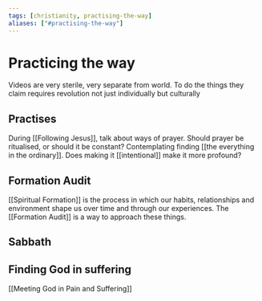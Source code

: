 ```yaml
---
tags: [christianity, practising-the-way]
aliases: ["#practising-the-way"]
---
```


# Practicing the way

Videos are very sterile, very separate from world. To do the things they claim requires revolution not just individually but culturally

## Practises

During [[Following Jesus]], talk about ways of prayer. Should prayer be ritualised, or should it be constant? Contemplating finding [[the everything in the ordinary]]. Does making it [[intentional]] make it more profound?

## Formation Audit

[[Spiritual Formation]] is the process in which our habits, relationships and environment shape us over time and through our experiences. The [[Formation Audit]] is a way to approach these things.

## Sabbath

## Finding God in suffering
[[Meeting God in Pain and Suffering]]
